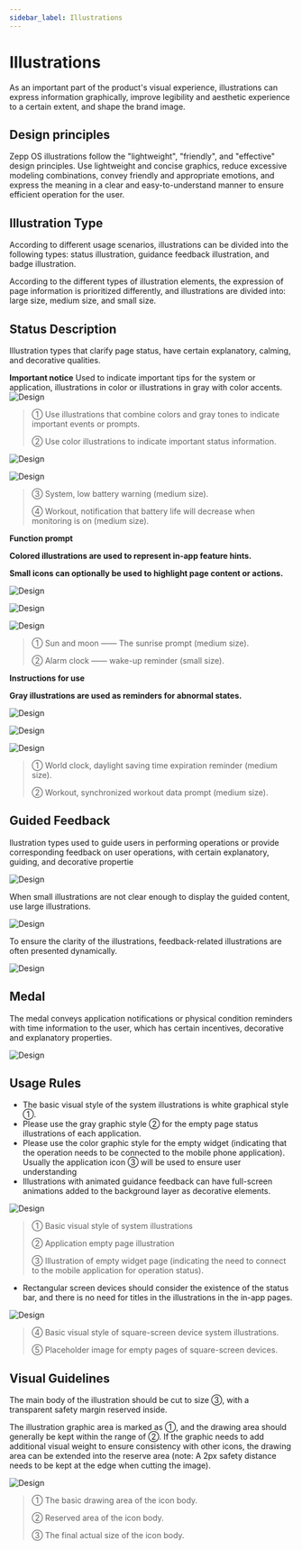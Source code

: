 ```yaml
---
sidebar_label: Illustrations
---
```


# Illustrations

As an important part of the product's visual experience, illustrations can express information graphically, improve legibility and aesthetic experience to a certain extent, and shape the brand image.

## Design principles

Zepp OS illustrations follow the "lightweight", "friendly", and "effective" design principles. Use lightweight and concise graphics, reduce excessive modeling combinations, convey friendly and appropriate emotions, and express the meaning in a clear and easy-to-understand manner to ensure efficient operation for the user.

## Illustration Type

According to different usage scenarios, illustrations can be divided into the following types: status illustration, guidance feedback illustration, and badge illustration.

According to the different types of illustration elements, the expression of page information is prioritized differently, and illustrations are divided into: large size, medium size, and small size.

## Status Description

Illustration types that clarify page status, have certain explanatory, calming, and decorative qualities.

**Important notice**
Used to indicate important tips for the system or application, illustrations in color or illustrations in gray with color accents.
![Design](/img/design/important-notice_1.png)
>① Use illustrations that combine colors and gray tones to indicate important events or prompts.
>
>② Use color illustrations to indicate important status information.

![Design](/img/design/important-notice_2.png)

![Design](/img/design/important-notice_3.png)
>③ System, low battery warning (medium size).
>
>④ Workout, notification that battery life will decrease when monitoring is on (medium size).

**Function prompt**

**Colored illustrations are used to represent in-app feature hints.**

**Small icons can optionally be used to highlight page content or actions.**

![Design](/img/design/function-prompt.png)

![Design](/img/design/function-prompt_2.png)

![Design](/img/design/function-prompt_3.png)
>① Sun and moon —— The sunrise prompt (medium size).
>
>② Alarm clock —— wake-up reminder (small size).

**Instructions for use**

**Gray illustrations are used as reminders for abnormal states.**

![Design](/img/design/instructions-for-use_1.png)

![Design](/img/design/instructions-for-use_2.png)

![Design](/img/design/instructions-for-use_3.png)
>① World clock, daylight saving time expiration reminder (medium size).
>
>② Workout, synchronized workout data prompt (medium size).

## Guided Feedback

llustration types used to guide users in performing operations or provide corresponding feedback on user operations, with certain explanatory, guiding, and decorative propertie

![Design](/img/design/guided-feedback_1.png)

When small illustrations are not clear enough to display the guided content, use large illustrations.

![Design](/img/design/guided-feedback_2.png)

To ensure the clarity of the illustrations, feedback-related illustrations are often presented dynamically.

![Design](/img/design/guided-feedback_3.png)

## Medal

The medal conveys application notifications or physical condition reminders with time information to the user, which has certain incentives, decorative and explanatory properties.

![Design](/img/design/medal.png)

## Usage Rules

- The basic visual style of the system illustrations is white graphical style ①.
- Please use the gray graphic style ② for the empty page status illustrations of each application.
- Please use the color graphic style for the empty widget (indicating that the operation needs to be connected to the mobile phone application). Usually the application icon ③ will be used to ensure user understanding
- Illustrations with animated guidance feedback can have full-screen animations added to the background layer as decorative elements.

![Design](/img/design/usage-rules_1.png)
>① Basic visual style of system illustrations
>
>② Application empty page illustration
>
>③ Illustration of empty widget page (indicating the need to connect to the mobile application for operation status).

- Rectangular screen devices should consider the existence of the status bar, and there is no need for titles in the illustrations in the in-app pages.

![Design](/img/design/usage-rules_2.png)
>④ Basic visual style of square-screen device system illustrations.
>
>⑤ Placeholder image for empty pages of square-screen devices.

## Visual Guidelines

The main body of the illustration should be cut to size ③, with a transparent safety margin reserved inside.

The illustration graphic area is marked as ①, and the drawing area should generally be kept within the range of ②. If the graphic needs to add additional visual weight to ensure consistency with other icons, the drawing area can be extended into the reserve area (note: A 2px safety distance needs to be kept at the edge when cutting the image).

![Design](/img/design/visual-guidelines.png)
>① The basic drawing area of the icon body.
>
>② Reserved area of the icon body.
>
>③ The final actual size of the icon body.